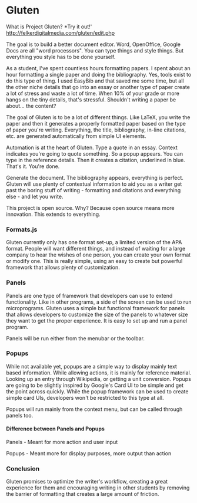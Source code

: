 Gluten
======

What is Project Gluten?
*Try it out!' http://felkerdigitalmedia.com/gluten/edit.php

The goal is to build a better document editor. Word, OpenOffice, Google Docs are all "word processors". You can type things and style things.
But everything you style has to be done yourself.

As a student, I've spent countless hours formatting papers. I spent about an hour formatting a single paper and doing the bibliography.
Yes, tools exist to do this type of thing. I used EasyBib and that saved me some time, but all the other niche details that go into an essay
or another type of paper create a lot of stress and waste a lot of time. When 10% of your grade or more hangs on the tiny details, that's stressful.
Shouldn't writing a paper be about... the content?

The goal of Gluten is to be a lot of different things. Like LaTeX, you write the paper and then it generates a properly formatted paper
based on the type of paper you're writing. Everything, the title, bibliography, in-line citations, etc. are generated automatically from
simple UI elements. 

Automation is at the heart of Gluten. Type a quote in an essay. Context indicates you're going to quote something. So a popup appears.
You can type in the reference details. Then it creates a citation, underlined in blue. That's it. You're done. 

Generate the document. The bibliography appears, everything is perfect. Gluten will use plenty of contextual information to aid you as a writer get
past the boring stuff of writing - formatting and citations and everything else - and let you write.

This project is open source. Why? Because open source means more innovation. This extends to everything.

### Formats.js

Gluten currently only has one format set-up, a limited version of the APA format. People will want different things, and instead
of waiting for a large company to hear the wishes of one person, you can create your own format or modify one. This is 
really simple, using an easy to create but powerful framework that allows plenty of customization.

### Panels

Panels are one type of framework that developers can use to extend functionality. Like in other programs, a side of the screen
can be used to run microprograms. Gluten uses a simple but functional framework for panels that allows developers to customize
the size of the panels to whatever size they want to get the proper experience. It is easy to set up and run a panel program.

Panels will be run either from the menubar or the toolbar.

### Popups

While not available yet, popups are a simple way to display mainly text based information. While allowing actions, it is mainly for reference material.
Looking up an entry through Wikipedia, or getting a unit conversion. Popups are going to be slightly inspired by Google's Card UI to be simple and get the point 
across quickly. While the popup framework can be used to create simple card UIs, developers won't be restricted to this type at all.

Popups will run mainly from the context menu, but can be called through panels too.

#### Difference between Panels and Popups
Panels - Meant for more action and user input

Popups - Meant more for display purposes, more output than action

### Conclusion

Gluten promises to optimize the writer's workflow, creating a great experience for them and encouraging writing in other students by 
removing the barrier of formatting that creates a large amount of friction.

